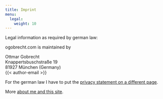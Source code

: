 ```yaml
---
title: Imprint
menu:
  legal:
    weight: 10
---
```

Legal information as required by german law:

ogobrecht.com is maintained by

Ottmar Gobrecht<br>
Knappertsbuschstraße 19<br>
81927 München (Germany)<br>
{{< author-email >}}

For the german law I have to put the [privacy statement on a different page](/privacy-statement/).

More [about me and this site](/about/).

